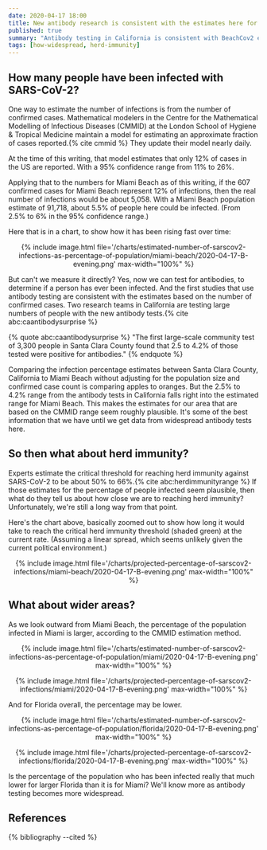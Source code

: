 ```yaml
---
date: 2020-04-17 18:00
title: New antibody research is consistent with the estimates here for number of infections
published: true
summary: "Antibody testing in California is consistent with BeachCov2 estimates."
tags: [how-widespread, herd-immunity]
---
```


## How many people have been infected with SARS-CoV-2?

One way to estimate the number of infections is from the number of confirmed cases.  Mathematical modelers in the Centre for the Mathematical Modelling of Infectious Diseases (CMMID) at the London School of Hygiene & Tropical Medicine maintain a model for estimating an approximate fraction of cases reported.{% cite cmmid %}  They update their model nearly daily.

At the time of this writing, that model estimates that only 12% of cases in the US are reported.  With a 95% confidence range from 11% to 26%.

Applying that to the numbers for Miami Beach as of this writing, if the 607 confirmed cases for Miami Beach represent 12% of infections, then the real number of infections would be about 5,058.  With a Miami Beach population estimate of 91,718, about 5.5% of people here could be infected.  (From 2.5% to 6% in the 95% confidence range.)

Here that is in a chart, to show how it has been rising fast over time:

<p>
<center>
{% include image.html file='/charts/estimated-number-of-sarscov2-infections-as-percentage-of-population/miami-beach/2020-04-17-B-evening.png' max-width="100%" %}
</center>
</p>

But can't we measure it directly?  Yes, now we can test for antibodies, to determine if a person has ever been infected.  And the first studies that use antibody testing are consistent with the estimates based on the number of confirmed cases.  Two research teams in California are testing large numbers of people with the new antibody tests.{% cite abc:caantibodysurprise %}

{% quote abc:caantibodysurprise %}
"The first large-scale community test of 3,300 people in Santa Clara County found that 2.5 to 4.2% of those tested were positive for antibodies."
{% endquote %}

Comparing the infection percentage estimates between Santa Clara County, California to Miami Beach without adjusting for the population size and confirmed case count is comparing apples to oranges.  But the 2.5% to 4.2% range from the antibody tests in California falls right into the estimated range for Miami Beach.  This makes the estimates for our area that are based on the CMMID range seem roughly plausible.  It's some of the best information that we have until we get data from widespread antibody tests here.

## So then what about herd immunity?

Experts estimate the critical threshold for reaching herd immunity against SARS-CoV-2 to be about 50% to 66%.{% cite abc:herdimmunityrange %}  If those estimates for the percentage of people infected seem plausible, then what do they tell us about how close we are to reaching herd immunity?  Unfortunately, we're still a long way from that point.

Here's the chart above, basically zoomed out to show how long it would take to reach the critical herd immunity threshold (shaded green) at the current rate.  (Assuming a linear spread, which seems unlikely given the current political environment.)

<p>
<center>
{% include image.html file='/charts/projected-percentage-of-sarscov2-infections/miami-beach/2020-04-17-B-evening.png' max-width="100%" %}
</center>
</p>

## What about wider areas?

As we look outward from Miami Beach, the percentage of the population infected in Miami is larger, according to the CMMID estimation method.

<p>
<center>
{% include image.html file='/charts/estimated-number-of-sarscov2-infections-as-percentage-of-population/miami/2020-04-17-B-evening.png' max-width="100%" %}
</center>
</p>

<p>
<center>
{% include image.html file='/charts/projected-percentage-of-sarscov2-infections/miami/2020-04-17-B-evening.png' max-width="100%" %}
</center>
</p>

And for Florida overall, the percentage may be lower.

<p>
<center>
{% include image.html file='/charts/estimated-number-of-sarscov2-infections-as-percentage-of-population/florida/2020-04-17-B-evening.png' max-width="100%" %}
</center>
</p>

<p>
<center>
{% include image.html file='/charts/projected-percentage-of-sarscov2-infections/florida/2020-04-17-B-evening.png' max-width="100%" %}
</center>
</p>

Is the percentage of the population who has been infected really that much lower for larger Florida than it is for Miami?  We'll know more as antibody testing becomes more widespread.

<h2>References</h2>

{% bibliography --cited %}
